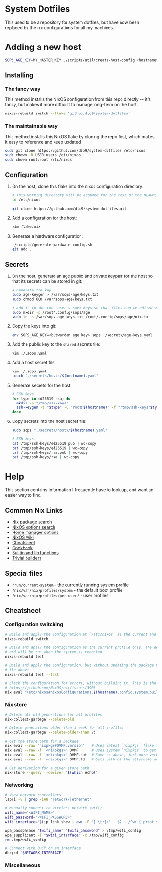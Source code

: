 # System Dotfiles

This used to be a repository for system dotfiles, but have now been replaced by the nix configurations for all my machines.

# Adding a new host
```sh
SOPS_AGE_KEY=MY_MASTER_KEY ./scripts/util/create-host-config <hostname> <admin> <description>
```

## Installing
### The fancy way
This method installs the NixOS configuration from this repo directly -- it's fancy, but
makes it more difficult to manage long-term on the host.
```sh
nixos-rebuild switch --flake 'github:dlo9/system-dotfiles'
```

### The maintainable way
This method installs this NixOS flake by cloning the repo first, which makes it easy to
reference and keep updated
```sh
sudo git clone https://github.com/dlo9/system-dotfiles /etc/nixos
sudo chown -R USER:users /etc/nixos
sudo chown root:root /etc/nixos
```

## Configuration
1. On the host, clone this flake into the nixos configuration directory:
   ```sh
   # This working directory will be assumed for the rest of the README
   cd /etc/nixos

   git clone https://github.com/dlo9/system-dotfiles.git
   ```

2. Add a configuration for the host:
   ```sh
   vim flake.nix
   ```

3. Generate a hardware configuration:
   ```sh
   ./scripts/generate-hardware-config.sh
   git add .
   ```

## Secrets
1. On the host, generate an age public and private keypair for the host so that its secrets can be stored in git:
   ```sh
   # Generate the key
   sudo age-keygen > /var/sops-age/keys.txt
   sudo chmod 600 /var/sops-age/keys.txt

   # Add it to the root user's SOPS keys so that files can be edited with `sudo sops <file>`
   sudo mkdir -p /root/.config/sops/age
   sudo ln -s /var/sops-age-keys.txt /root/.config/sops/age/nix.txt
   ```

2. Copy the keys into git:
   ```sh
   env SOPS_AGE_KEY=<bitwarden age key> sops ./secrets/age-keys.yaml
   ```

3. Add the public key to the `shared` secrets file:
   ```sh
   vim ./.sops.yaml
   ```

4. Add a host secret file:
   ```sh
   vim ./.sops.yaml
   touch "./secrets/hosts/$(hostname).yaml"
   ```

5. Generate secrets for the host:
   ```sh
   # SSH keys
   for type in ed25519 rsa; do
     mkdir -p "/tmp/ssh-keys"
     ssh-keygen -t "$type" -C "root@$(hostname)" -f "/tmp/ssh-keys/$type"
   done
   ```

6. Copy secrets into the host secret file:
   ```sh
   sudo sops "./secrets/hosts/$(hostname).yaml"

   # SSH keys
   cat /tmp/ssh-keys/ed25519.pub | wc-copy
   cat /tmp/ssh-keys/ed25519 | wc-copy
   cat /tmp/ssh-keys/rsa.pub | wc-copy
   cat /tmp/ssh-keys/rsa | wc-copy
   ```

# Help
This section contains information I frequently have to look up, and want an easier way to find.

## Common Nix Links
- [Nix package search](https://search.nixos.org/options)
- [NixOS options search](https://search.nixos.org/packages)
- [Home manager options](https://rycee.gitlab.io/home-manager/options.html)
- [NixOS wiki](https://nixos.wiki/wiki)
- [Cheatsheet](https://nixos.wiki/wiki/Cheatsheet)
- [Cookbook](https://nixos.wiki/wiki/Nix_Cookbook)
- [Builtin and lib functions](https://teu5us.github.io/nix-lib.html)
- [Trivial builders](https://ryantm.github.io/nixpkgs/builders/trivial-builders)

## Special files
- `/run/current-system` - the currently running system profile
- `/nix/var/nix/profiles/system` - the default boot profile
- `/nix/var/nix/profiles/per-user/` - user profiles

## Cheatsheet
### Configuration switching
```sh
# Build and apply the configuration at `/etc/nixos` as the current and default boot profiles
nixos-rebuild switch

# Build and aplly the configuration as the current profile only. The default boot profile is unchanged
# and will be run when the system is rebooted
nixos-rebuild test

# Build and apply the configuration, but without updating the package manager first. Slightly faster than
# the above
nixos-rebuild test --fast

# Check the configuration for errors, without building it. This is the fastest way of hacking a complete system
# https://github.com/NixOS/nix/issues/3908
nix eval "/etc/nixos#nixosConfigurations.$(hostname).config.system.build.toplevel.drvPath"
```

### Nix store
```sh
# Delete all old generations for all profiles
nix-collect-garbage --delete-old

# Delete generations older than 1 week for all profiles
nix-collect-garbage --delete-older-than 7d

# Get the store path for a package
nix eval --raw 'nixpkgs#OVMF.version'   # Uses latest `nixpkgs` flake to get the latest version for package `OVMF`
nix eval --raw -f '<nixpkgs>' OVMF      # Uses system `nixpkgs` to get the nix store path for package output
nix eval --raw -f '<nixpkgs>' OVMF.out  # Same as above, just more verbose
nix eval --raw -f '<nixpkgs>' OVMF.fd   # Gets path of the alternate output `fd`

# Get derivation for a given store path
nix-store --query --deriver "$(which echo)"
```

### Networking
```sh
# View network controllers
lspci -v | grep -iA8 'network\|ethernet'

# Manually connect to wireless network (wifi)
wifi_name="<WIFI_NAME>"
wifi_password="<WIFI_PASSWORD>"
wifi_interface="$(ip link show | awk -F '[ \t:]+' ' $2 ~ /^w/ { print $2 }')"

wpa_passphrase "$wifi_name" "$wifi_password" > /tmp/wifi_config
wpa_supplicant -i "$wifi_interface" -c /tmp/wifi_config
rm /tmp/wifi_config

# Connect with DHCP on an interface
dhcpcd "$NETWORK_INTERFACE"
```

### Miscellaneous
```sh
```
